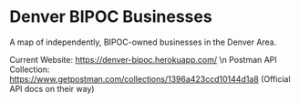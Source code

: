 # Denver BIPOC Businesses
A map of independently, BIPOC-owned businesses in the Denver Area.

Current Website: https://denver-bipoc.herokuapp.com/ \n
Postman API Collection: https://www.getpostman.com/collections/1396a423ccd10144d1a8
(Official API docs on their way)
